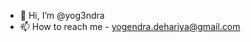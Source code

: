 - 👋 Hi, I’m @yog3ndra
- 📫 How to reach me - yogendra.dehariya@gmail.com

<!---
yog3ndra/yog3ndra is a ✨ special ✨ repository because its `README.md` (this file) appears on your GitHub profile.
You can click the Preview link to take a look at your changes.
--->
